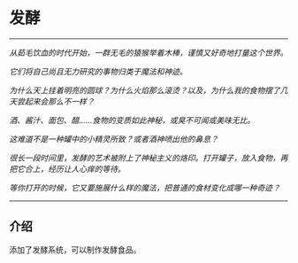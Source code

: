 # 发酵

---

_从茹毛饮血的时代开始，一群无毛的猿猴举着木棒，谨慎又好奇地打量这个世界。_

_它们将自己尚且无力研究的事物归类于魔法和神迹。_

_为什么天上挂着明亮的圆球？为什么火焰那么滚烫？以及，为什么我的食物摆了几天尝起来会那么不一样？_

_酒、酱汁、面包、醋......食物的变质如此神秘，或臭不可闻或美味无比。_

_这难道不是一种罐中的小精灵所致？或者酒神喷出他的鼻息？_

_很长一段时间里，发酵的艺术被附上了神秘主义的烙印。打开罐子，放入食物，再把它合上，经历让人心痒的等待。_

_等你打开的时候，它又要施展什么样的魔法，把普通的食材变化成哪一种奇迹？_

---

## 介绍

添加了发酵系统，可以制作发酵食品。
